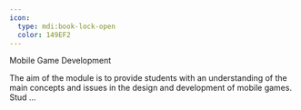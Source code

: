 ```yaml
---
icon:
  type: mdi:book-lock-open
  color: 149EF2
---
```

Mobile Game Development

The aim of the module is to provide students with an understanding of the main concepts and issues in the design and development of mobile games. Stud ... 
